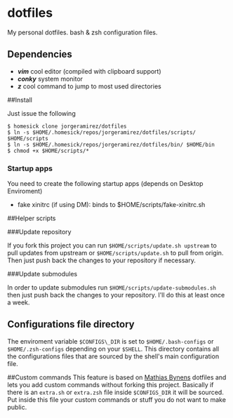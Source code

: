 # dotfiles

My personal dotfiles. bash & zsh configuration files.

## Dependencies

* _**vim**_ cool editor (compiled with clipboard support)
* _**conky**_ system monitor
* _**z**_ cool command to jump to most used directories

##Install

Just issue the following

    $ homesick clone jorgeramirez/dotfiles
    $ ln -s $HOME/.homesick/repos/jorgeramirez/dotfiles/scripts/ $HOME/scripts
    $ ln -s $HOME/.homesick/repos/jorgeramirez/dotfiles/bin/ $HOME/bin
    $ chmod +x $HOME/scripts/*

### Startup apps

You need to create the following startup apps (depends on Desktop Enviroment)

* fake xinitrc (if using DM): binds to $HOME/scripts/fake-xinitrc.sh

##Helper scripts

###Update repository

If you fork this project you can run `$HOME/scripts/update.sh upstream` to pull updates
from upstream or `$HOME/scripts/update.sh` to pull from origin. Then just push back
the changes to your repository if necessary.

###Update submodules

In order to update submodules run `$HOME/scripts/update-submodules.sh` then just
push back the changes to your repository. I'll do this at least once a week.

## Configurations file directory

The enviroment variable `$CONFIGS\_DIR` is set to `$HOME/.bash-configs` or `$HOME/.zsh-configs` depending on your
`$SHELL`. This directory contains all the configurations files that are sourced by the shell's main configuration
file. 

##Custom commands
This feature is based on [Mathias Bynens](https://github.com/mathiasbynens/dotfiles) dotfiles and lets
you add custom commands without forking this project. Basically if there is an `extra.sh` or `extra.zsh` file
inside `$CONFIGS_DIR` it will be sourced. Put inside this file your custom commands or stuff you do not want to make public.
